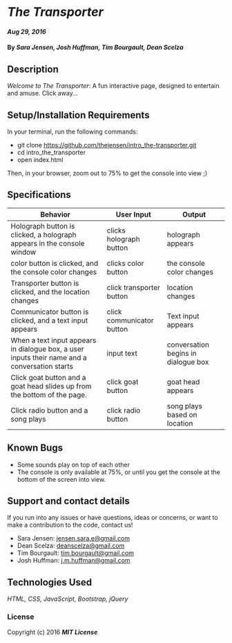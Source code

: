 # _The Transporter_

#### _Aug 29, 2016_

#### By _**Sara Jensen, Josh Huffman, Tim Bourgault, Dean Scelza**_

## Description

_Welcome to The Transporter_:  A fun interactive page, designed to entertain and amuse.  Click away...

## Setup/Installation Requirements

In your terminal, run the following commands: 
  * git clone https://github.com/thejensen/intro_the-transporter.git
  * cd intro_the_transporter
  * open index.html

  Then, in your browser, zoom out to 75% to get the console into view ;) 

## Specifications

| Behavior | User Input | Output |
|---|---|---|
| Holograph button is clicked, a holograph appears in the console window | clicks holograph button  | holograph appears |
| color button is clicked, and the console color changes | clicks color button | the console color changes |
| Transporter button is clicked, and the location changes | click transporter button | location changes |
| Communicator button is clicked, and a text input appears | click communicator button | Text input appears |
| When a text input appears in dialogue box, a user inputs their name and a conversation starts | input text | conversation begins in dialogue box |
| Click goat button and a goat head slides up from the bottom of the page. | click goat button | goat head appears |
| Click radio button and a song plays | click radio button | song plays based on location |

## Known Bugs

  * Some sounds play on top of each other
  * The console is only available at 75%, or until you get the console at the bottom of the screen into view. 

## Support and contact details
If you run into any issues or have questions, ideas or concerns, or want to make a contribution to the code, contact us!
  * Sara Jensen: jensen.sara.e@gmail.com
  * Dean Scelza: deanscelza@gmail.com
  * Tim Bourgault: tim.bourgault@gmail.com
  * Josh Huffman: j.m.huffman@gmail.com

## Technologies Used

_HTML, CSS, JavaScript, Bootstrap, jQuery_

### License

Copyright (c) 2016 **_MIT License_**
